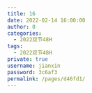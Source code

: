 ```yaml
---
title: 16
date: 2022-02-14 16:00:00
author: 0
categories: 
  - 2022双节48H
tags: 
  - 2022双节48H
private: true
username: jianxin
password: 3c6af3
permalink: /pages/d46fd1/
---
```


